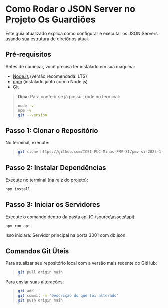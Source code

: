 # Como Rodar o JSON Server no Projeto Os Guardiões
Este guia atualizado explica como configurar e executar os JSON Servers usando sua estrutura de diretórios atual.

## Pré-requisitos
Antes de começar, você precisa ter instalado em sua máquina:
- [Node.js](https://nodejs.org/) (versão recomendada: LTS)
- [npm](https://www.npmjs.com/) (instalado junto com o Node.js)
- [Git](https://git-scm.com/)

> **Dica:** Para conferir se já possui, rode no terminal:
> ```bash
> node -v
> npm -v
> git --version
> ```

## Passo 1: Clonar o Repositório
No terminal, execute:

> ```bash
> git clone https://github.com/ICEI-PUC-Minas-PMV-SI/pmv-si-2025-1-pe1-t4-blue-guardians.git
> ```

## Passo 2: Instalar Dependências
Execute no terminal (na raiz do projeto):

```bash
npm install
```
## Passo 3: Iniciar os Servidores
Execute o comando dentro da pasta api (C:\source\assets\api):

```bash
npm run api
```

Isso iniciará:
Servidor principal na porta 3001 com db.json

## Comandos Git Úteis
Para atualizar seu repositório local com a versão mais recente do GitHub:

> ```bash
> git pull origin main
> ```

Para enviar suas alterações:

> ```bash
> git add .
> git commit -m "Descrição do que foi alterado"
> git push origin main
> ```

